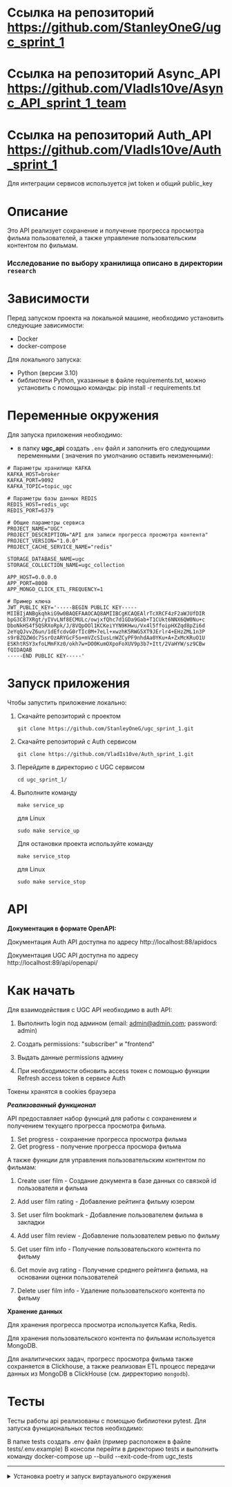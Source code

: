 #  **Ссылка на репозиторий** https://github.com/StanleyOneG/ugc_sprint_1


#  **Ссылка на репозиторий Async_API** https://github.com/VladIs10ve/Async_API_sprint_1_team

#  **Ссылка на репозиторий Auth_API** https://github.com/VladIs10ve/Auth_sprint_1

Для интеграции сервисов используется jwt token и общий public_key

#  **Описание**

Это API реализует сохранение и получение прогресса просмотра фильма пользователей, а также управление пользовательским контентом по фильмам.

### Исследование по выбору хранилища описано в директории `research`

#  **Зависимости**

Перед запуском проекта на локальной машине, необходимо установить следующие зависимости:

- Docker
- docker-compose

Для локального запуска:

- Python (версии 3.10)
- библиотеки Python, указанные в файле requirements.txt, можно установить с помощью команды:
  pip install -r requirements.txt

#  **Переменные окружения**

Для запуска приложения необходимо:
- в папку **ugc_api** создать `.env` файл и заполнить его следующими переменными (
значения по умолчанию оставить неизменными):

```
# Параметры хранилище KAFKA
KAFKA_HOST=broker
KAFKA_PORT=9092
KAFKA_TOPIC=topic_ugc

# Параметры базы данных REDIS
REDIS_HOST=redis_ugc
REDIS_PORT=6379

# Общие параметры сервиса
PROJECT_NAME="UGC"
PROJECT_DESCRIPTION="API для записи прогресса просмотра контента"
PROJECT_VERSION="1.0.0"
PROJECT_CACHE_SERVICE_NAME="redis"

STORAGE_DATABASE_NAME=ugc
STORAGE_COLLECTION_NAME=ugc_collection

APP_HOST=0.0.0.0
APP_PORT=8000
APP_MONGO_CLICK_ETL_FREQUENCY=1

# Пример ключа
JWT_PUBLIC_KEY='-----BEGIN PUBLIC KEY-----
MIIBIjANBgkqhkiG9w0BAQEFAAOCAQ8AMIIBCgKCAQEAlrTcXRCF4zF2aWJUfDIR
bpG3C87XRgt/yIVvLNf8ECMULc/owjxfQhc7d1GDa9Gab+T1CUkt6NNX6QW0Nu+c
DboNkHS4f5QSRXoRpk/J/8VQpOOl1KCKeiYYN9KHwu/Vx4l5ffoipHXZqd8pZi6d
2eYqQJvvZ6un/1dEfcdvG0rTIc8M+7eLl+xwzhK5RWG5XT9JErlr4+EHzZML1n3P
s9rBZQZWdc7SsrOzARYGcF5o+mVZcSIusLnWZCyPF9nhdAa0YKu+A+ZxMcKRuO1U
ESKhtRSY3xfoLMmFXz0/okh7w+DO0KumOXpoFoXUV9p3b7+Itt/2VaHYW/sz9CBw
fQIDAQAB
-----END PUBLIC KEY-----'

```

#  **Запуск приложения**

Чтобы запустить приложение локально:

1. Скачайте репозиторий с проектом

    `git clone https://github.com/StanleyOneG/ugc_sprint_1.git`

2. Скачайте репозиторий с Auth сервисом

    `git clone https://github.com/VladIs10ve/Auth_sprint_1.git`

3. Перейдите в директорию с UGC сервисом

    `cd ugc_sprint_1/`

4. Выполните команду

    `make service_up`

    для Linux

    `sudo make service_up`


    Для остановки проекта используйте команду

    `make service_stop`

    для Linux

    `sudo make service_stop`


#  **API**

**Документация в формате OpenAPI:**

Документация Auth API доступна по адресу http://localhost:88/apidocs

Документация UGC API доступна по адресу http://localhost:89/api/openapi/

#  **Как начать**

Для взаимодействия с UGC API необходимо в auth API:

1. Выполнить login под админом (email: admin@admin.com; password: admin)

2. Создать permissions: "subscriber" и "frontend"

3. Выдать данные permissions админу

4. При необходимости обновить access токен с помощью функции Refresh access token в сервисе Auth

Токены хранятся в cookies браузера

***Реализованный функционал***

API предоставляет набор функций для работы с сохранением и получением текущего прогресса просмотра фильма.

1. Set progress - сохранение прогресса просмотра фильма
2. Get progress - получение прогресса просмора фильма

А также функции для управления пользовательским контентом по фильмам:

1. Сreate user film - Создание документа в базе данных со связкой id пользователя и фильма

2. Add user film rating - Добавление рейтинга фильму юзером

3. Set user film bookmark - Добавление пользователем фильма в закладки

4. Add user film review - Добавление пользователем ревью по фильму

5. Get user film info - Получение пользовательского контента по фильму

6. Get movie avg rating - Получение среднего рейтинга фильма, на основании оценки пользователей

7. Delete user film info - Удаление пользовательского контента по фильму

**Хранение данных**

Для хранения прогресса просмотра используется Kafka, Redis.

Для хранения пользовательского контента по фильмам используется MongoDB.

Для аналитических задач, прогресс просмотра фильма также сохраняется в Clickhouse, а также реализован ETL процесс передачи данных из MongoDB в ClickHouse (см. дирректорию `mongodb`).


#  **Тесты**

Тесты работы api реализованы с помощью библиотеки pytest. Для запуска функциональных тестов необходимо:

В папке tests создать .env файл (пример расположен в файле tests/.env.example)
В консоли перейти в директорию tests и выполнить команду docker-compose up --build --exit-code-from ugc_tests

----


<details>
<summary>Установка poetry и запуск виртауального окружения</summary>


Для Linux, macOS, Windows (WSL):
```bash
curl -sSL https://install.python-poetry.org | python3 -
```
Для Windows (Powershell):
```bash
(Invoke-WebRequest -Uri https://install.python-poetry.org -UseBasicParsing).Content | py -
```
В macOS и Windows сценарий установки предложит добавить папку с исполняемым файлом poetry в переменную PATH. Сделайте это, выполнив следующую команду:

macOS
```bash
export PATH=$PATH:$HOME/.local/bin
```
Windows
```bash
$Env:Path += ";C:\Users\jetbrains\AppData\Roaming\Python\Scripts"; setx PATH "$Env:Path"
```
Не забудьте поменять jetbrains на имя вашего пользователя. Настройка окружения poetry для pycharm [тут](https://www.jetbrains.com/help/pycharm/poetry.html)

Для проверки установки выполните следующую команду:
```bash
poetry --version
```
Установка автодополнений bash(опцонально)
```bash
poetry completions bash >> ~/.bash_completion
```

Изменить конфигурацию Poetry (опционально).

```shell
poetry config virtualenvs.in-project true
```
> **Note**:
> Позволяет создавать виртуальное окружение в папке проекта.

### Установка

1. Клонировать репозиторий.

    ```shell
    git clone https://github.com/StanleyOneG/ugc_sprint_1.git
    cd ugc_sprint_1
    ```

2. Создать и активировать виртуальное окружение.

    > **Warning**:
    > Необходимы для дальнейшей разработки приложения.

    ```shell
    poetry install
    poetry shell
    ```

3. Настроить pre-commit.

    ```shell
    pre-commit install --all
    ```
    > **Note**:
    > Перед каждым коммитом будет запущен линтер и форматтер,
    > который автоматически отформатирует код
    > согласно принятому в команде codestyle.

    > **Note**:
    > Если в процессе коммита линтер отформатирует код, коммит создан не будет,
    > а отформатированный файл отобразится в статусе *modified*.
    > В этом случае, необходимо добавить файл в *staged*
    > ```git add .```
    > и повторить коммит.

    > **Note**:
    > Если не видно какая ошибка мешает выполнить commit, то можно запустить хуки в ручную можно командой
    > ```bash
    > pre-commit run --all-files
    > ```

4. В дальнейшем для установки библиотек пользоваться командой:

    > ```bash
    > poetry add <libname>
    > ```

</details>
